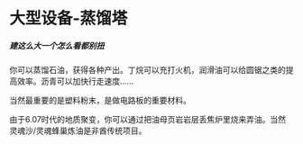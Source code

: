 # 大型设备-蒸馏塔

##### 建这么大一个怎么看都别扭

你可以蒸馏石油，获得各种产出。丁烷可以充打火机，润滑油可以给圆锯之类的提高效率。沥青可以加快行走速度……

当然最重要的是塑料粉末，是做电路板的重要材料。

由于6.07时代的地质聚变，你可以通过把油母页岩岩层丢焦炉里烧来弄油。当然灵魂沙/灵魂蜂巢炼油是非酋传统项目。

